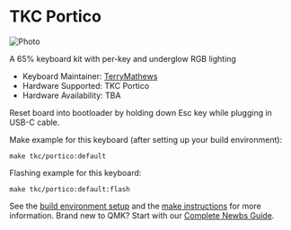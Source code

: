 # TKC Portico

![Photo](https://cdn.shopify.com/s/files/1/1679/2319/products/Portico_BoW_1_590x.png?v=1604373859)

A 65% keyboard kit with per-key and underglow RGB lighting

* Keyboard Maintainer: [TerryMathews](https://github.com/TerryMathews)
* Hardware Supported: TKC Portico
* Hardware Availability: TBA

	
Reset board into bootloader by holding down Esc key while plugging in USB-C cable.

Make example for this keyboard (after setting up your build environment):

    make tkc/portico:default

Flashing example for this keyboard:

    make tkc/portico:default:flash

See the [build environment setup](https://docs.qmk.fm/#/getting_started_build_tools) and the [make instructions](https://docs.qmk.fm/#/getting_started_make_guide) for more information. Brand new to QMK? Start with our [Complete Newbs Guide](https://docs.qmk.fm/#/newbs).
